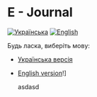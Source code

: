 # E - Journal

[![Українська](https://img.shields.io/badge/Мова-Українська-blue)](README_uk.md) [![English](https://img.shields.io/badge/Language-English-green)](README_en.md)

Будь ласка, виберіть мову:

- [Українська версія](README_uk.md)
- [English version](README_en.md)!]

  asdasd

